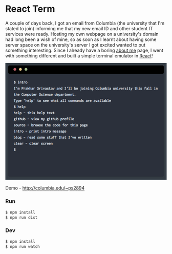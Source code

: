 # React Term

A couple of days back, I got an email from Columbia (the university that I'm stated to join) informing me that my new email ID and other student IT services were ready. Hosting my own webpage on a university's domain had long been a wish of mine, so as soon as I learnt about having some server space on the university's server I got excited wanted to put something interesting. Since I already have a boring [about me](http://prakhar.me/about) page, I went with something different and built a simple terminal emulator in [React](http://facebook.github.io/react/)!

![img](shot.png)

Demo - http://columbia.edu/~ps2894

### Run
```
$ npm install
$ npm run dist
```

### Dev
```
$ npm install
$ npm run watch
```
